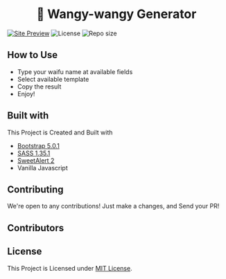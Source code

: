 <h1 align="center">🌺 Wangy-wangy Generator</h1>

[![Site Preview](https://cdn.upload.systems/uploads/swJC6mZ8.png)](https://gifaldyazka.is-a.dev/wangy-wangy)
![License](https://img.shields.io/github/license/gifaldyazkaa/wangy-wangy?style=for-the-badge) ![Repo size](https://img.shields.io/github/repo-size/gifaldyazkaa/wangy-wangy?style=for-the-badge)

## How to Use

- Type your waifu name at available fields
- Select available template
- Copy the result
- Enjoy!

## Built with

This Project is Created and Built with

- [Bootstrap 5.0.1](https://getbootstrap.com/)
- [SASS 1.35.1](https://sass-lang.com/)
- [SweetAlert 2](https://sweetalert2.github.io/)
- Vanilla Javascript

## Contributing

We're open to any contributions! Just make a changes, and Send your PR!

## Contributors

<!-- readme: gifaldyazkaa,contributors,bots -start -->
<!-- readme: gifaldyazkaa,contributors,bots -end -->

## License

This Project is Licensed under [MIT License](./LICENSE).
